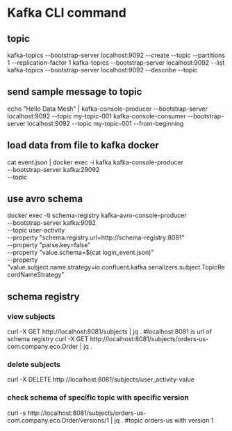 # Kafka CLI command
## topic
kafka-topics --bootstrap-server localhost:9092 --create --topic <topic-name> --partitions 1 --replication-factor 1
kafka-topics --bootstrap-server localhost:9092 --list
kafka-topics --bootstrap-server localhost:9092 --describe --topic <topic-name>

## send sample message to topic
echo "Hello Data Mesh" | kafka-console-producer --bootstrap-server localhost:9092 --topic my-topic-001
kafka-console-consumer --bootstrap-server localhost:9092 --topic my-topic-001 --from-beginning

## load data from file to kafka docker
cat event.json | docker exec -i kafka kafka-console-producer \
  --bootstrap-server kafka:29092 \
  --topic <tomic-name>


## use avro schema
docker exec -ti schema-registry kafka-avro-console-producer \
	--bootstrap-server kafka:9092 \
	--topic user-activity \
	--property "schema.registry.url=http://schema-registry:8081"  \
	--property "parse.key=false" \
	--property "value.schema=$(cat login_event.json)" \
	--property "value.subject.name.strategy=io.confluent.kafka.serializers.subject.TopicRecordNameStrategy"

## schema registry
### view subjects
curl -X GET http://localhost:8081/subjects | jq . #localhost:8081 is url of schema registry
curl -X GET http://localhost:8081/subjects/orders-us-com.company.eco.Order | jq .
### delete subjects
curl -X DELETE http://localhost:8081/subjects/user_activity-value
### check schema of specific topic with specific version
curl -s http://localhost:8081/subjects/orders-us-com.company.eco.Order/versions/1 | jq . #topic orders-us with version 1
